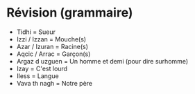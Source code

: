 # Révision (grammaire)

- Tidhi = Sueur
- Izzi / Izzan = Mouche(s)
- Azar / Izuran = Racine(s)
- Aqcic / Arrac = Garçon(s)
- Argaz d uzguen = Un homme et demi (pour dire surhomme)
- Izay = C'est lourd
- Iless = Langue
- Vava th nagh = Notre père

